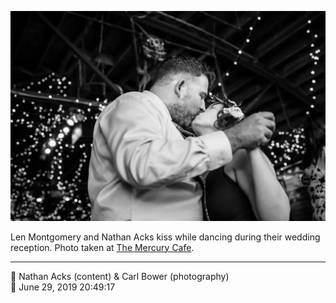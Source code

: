 ![Len Montgomery and Nathan Acks kiss](assets/2402e8281d549b03ae1081f3635ba1d3.webp)

Len Montgomery and Nathan Acks kiss while dancing during their wedding reception. Photo taken at [The Mercury Cafe](http://mercurycafe.com/).

- - - -

<span aria-hidden="true">👥</span> Nathan Acks (content) & Carl Bower (photography)  
<span aria-hidden="true">📅</span> June 29, 2019 20:49:17
